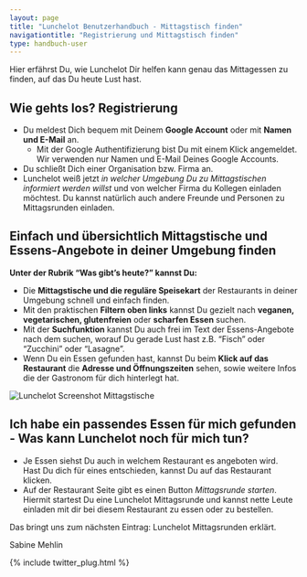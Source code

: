 ```yaml
---
layout: page
title: "Lunchelot Benutzerhandbuch - Mittagstisch finden"
navigationtitle: "Registrierung und Mittagstisch finden"
type: handbuch-user
---
```


<p class="message">
Hier erfährst Du, wie Lunchelot Dir helfen kann genau das Mittagessen zu finden, auf das Du heute Lust hast.
</p>
<!-- more -->

## Wie gehts los? Registrierung

*   Du meldest Dich bequem mit Deinem **Google Account** oder mit **Namen und E-Mail** an.
    * Mit der Google Authentifizierung bist Du mit einem Klick angemeldet. Wir verwenden nur Namen und E-Mail Deines Google Accounts.
*   Du schließt Dich einer Organisation bzw. Firma an.
*   Lunchelot weiß jetzt _in welcher Umgebung Du zu Mittagstischen informiert werden willst_ und von welcher Firma du Kollegen einladen möchtest. Du kannst natürlich auch andere Freunde und Personen zu Mittagsrunden einladen.


## Einfach und übersichtlich Mittagstische und Essens-Angebote in deiner Umgebung finden

**Unter der Rubrik “Was gibt’s heute?” kannst Du:**

*   Die **Mittagstische und die reguläre Speisekart** der Restaurants in deiner Umgebung schnell und einfach finden.
*   Mit den praktischen **Filtern oben links** kannst Du gezielt nach **veganen, vegetarischen, glutenfreien** oder **scharfen Essen** suchen.
*   Mit der **Suchfunktion** kannst Du auch frei im Text der Essens-Angebote nach dem suchen, worauf Du gerade Lust hast z.B. “Fisch” oder “Zucchini” oder “Lasagne”.
*   Wenn Du ein Essen gefunden hast, kannst Du beim **Klick auf das Restaurant** die **Adresse und Öffnungszeiten** sehen, sowie weitere Infos die der Gastronom für dich hinterlegt hat.


![Lunchelot Screenshot Mittagstische]({{site.baseurl}}handbuch/user/img/mittagstische-uebersicht.png)

## Ich habe ein passendes Essen für mich gefunden - Was kann Lunchelot noch für mich tun?
*   Je Essen siehst Du auch in welchem Restaurant es angeboten wird. Hast Du dich für eines entschieden, kannst Du auf das Restaurant klicken.
*   Auf der Restaurant Seite gibt es einen Button _Mittagsrunde starten_. Hiermit startest Du eine Lunchelot Mittagsrunde und kannst nette Leute einladen mit dir bei diesem Restaurant zu essen oder zu bestellen.

Das bringt uns zum nächsten Eintrag: Lunchelot Mittagsrunden erklärt.

Sabine Mehlin

{% include twitter_plug.html %}